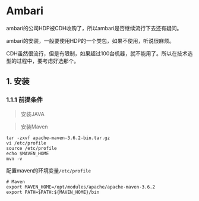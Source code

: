 # Ambari

ambari的公司HDP被CDH收购了，所以ambari是否继续流行下去还有疑问。

ambari的安装，一般要使用HDP的一个类包，如果不使用，听说很麻烦。

CDH虽然很流行，但是有限制，如果超过100台机器，就不能用了。所以在技术选型的过程中，要考虑好选那个。



## 1. 安装



### 1.1.1 前提条件

> 安装JAVA



> 



> 安装Maven

```shell
tar -zxvf apache-maven-3.6.2-bin.tar.gz
vi /etc/profile
source /etc/profile
echo $MAVEN_HOME
mvn -v
```

配置maven的环境变量`/etc/profile`

```
# Maven
export MAVEN_HOME=/opt/modules/apache/apache-maven-3.6.2
export PATH=$PATH:${MAVEN_HOME}/bin
```



